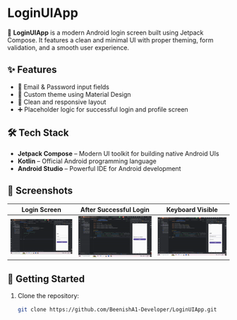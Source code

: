 # LoginUIApp

🔐 **LoginUIApp** is a modern Android login screen built using Jetpack Compose. It features a clean and minimal UI with proper theming, form validation, and a smooth user experience.

## ✨ Features
- 📧 Email & Password input fields
- 🎨 Custom theme using Material Design
- 🧼 Clean and responsive layout
- ➕ Placeholder logic for successful login and profile screen

## 🛠️ Tech Stack
- **Jetpack Compose** – Modern UI toolkit for building native Android UIs
- **Kotlin** – Official Android programming language
- **Android Studio** – Powerful IDE for Android development

## 📸 Screenshots

| Login Screen | After Successful Login | Keyboard Visible |
|--------------|-------------------------|------------------|
| ![Login UI 1](https://github.com/BeenishA1-Developer/LoginUIApp/blob/main/LoginProject.png) | ![Login UI 2](https://github.com/BeenishA1-Developer/LoginUIApp/blob/main/LoginProject2.png) | ![Login UI 3](https://github.com/BeenishA1-Developer/LoginUIApp/blob/main/LoginProject3.png) |

## 🚀 Getting Started

1. Clone the repository:
   ```bash
   git clone https://github.com/BeenishA1-Developer/LoginUIApp.git
